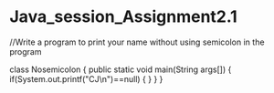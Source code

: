 # Java_session_Assignment2.1
//Write a program to print your name without using semicolon in the program

class Nosemicolon
{
	public static void main(String args[])
	{
		if(System.out.printf("CJ\n")==null)
		{
		}
	}
}
